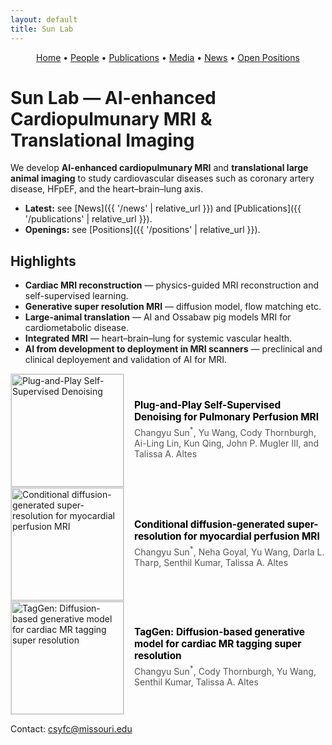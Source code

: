 ```yaml
---
layout: default
title: Sun Lab
---
```


<!-- Simple nav -->
<p align="center">
  <a href="{{ site.baseurl }}/">Home</a> •
  <a href="{{ site.baseurl }}/people">People</a> •
  <a href="{{ site.baseurl }}/publications">Publications</a> •
  <a href="{{ site.baseurl }}/media">Media</a> •
  <a href="{{ site.baseurl }}/news">News</a> •
  <a href="{{ site.baseurl }}/positions">Open Positions</a>
</p>

# Sun Lab — AI-enhanced Cardiopulmunary MRI & Translational Imaging

We develop **AI-enhanced cardiopulmunary MRI** and **translational large animal imaging** to study cardiovascular diseases such as coronary artery disease, HFpEF, and the heart–brain–lung axis.

- **Latest:** see [News]({{ '/news' | relative_url }}) and [Publications]({{ '/publications' | relative_url }}).  
- **Openings:** see [Positions]({{ '/positions' | relative_url }}).

## Highlights
- **Cardiac MRI reconstruction** — physics-guided MRI reconstruction and self-supervised learning.
- **Generative super resolution MRI** — diffusion model, flow matching etc.
- **Large-animal translation** — AI and Ossabaw pig models MRI for cardiometabolic disease.
- **Integrated MRI** — heart–brain–lung for systemic vascular health.
- **AI from development to deployment in MRI scanners** — preclinical and clinical deployement and validation of AI for MRI.

<div style="display: flex; align-items: center; gap: 16px;">
  <!-- Left side: paper figure -->
  <div style="flex: 0 0 auto;">
    <a href="https://www.mdpi.com/2306-5354/12/7/724">
      <img src="{{ '/assets/lung denoising.jpeg' | relative_url }}" 
           alt="Plug-and-Play Self-Supervised Denoising" 
           style="width:180px; border: 1px solid #ddd;">
    </a>
  </div>

  <!-- Right side: paper title and authors -->
  <div style="flex: 1;">
    <p style="margin: 0; font-weight: bold; font-size: 1.1em;">
      <a href="https://www.mdpi.com/2306-5354/12/7/724" style="text-decoration: none; color: #000;">
        Plug-and-Play Self-Supervised Denoising for Pulmonary Perfusion MRI
      </a>
    </p>
    <p style="margin: 4px 0; color: #555;">
      Changyu Sun<sup>*</sup>, Yu Wang, Cody Thornburgh, 
      Ai-Ling Lin, Kun Qing, John P. Mugler III, 
      and Talissa A. Altes
    </p>
  </div>
</div>

<div style="display: flex; align-items: center; gap: 16px;">
  <!-- Left side: paper figure -->
  <div style="flex: 0 0 auto;">
    <a href="https://www.frontiersin.org/journals/cardiovascular-medicine/articles/10.3389/fcvm.2025.1499593/full">
      <img src="{{ '/assets/PerfGen.jpeg' | relative_url }}" 
           alt="Conditional diffusion-generated super-resolution for myocardial perfusion MRI" 
           style="width:180px; border: 1px solid #ddd;">
    </a>
  </div>

  <!-- Right side: paper title and authors -->
  <div style="flex: 1;">
    <p style="margin: 0; font-weight: bold; font-size: 1.1em;">
      <a href="https://www.frontiersin.org/journals/cardiovascular-medicine/articles/10.3389/fcvm.2025.1499593/full" style="text-decoration: none; color: #000;">
        Conditional diffusion-generated super-resolution for myocardial perfusion MRI
      </a>
    </p>
    <p style="margin: 4px 0; color: #555;">
      Changyu Sun<sup>*</sup>, Neha Goyal, Yu Wang, Darla L. Tharp, Senthil Kumar, Talissa A. Altes
    </p>
  </div>
</div>

<div style="display: flex; align-items: center; gap: 16px;">
  <!-- Left side: paper figure -->
  <div style="flex: 0 0 auto;">
    <a href="https://doi.org/10.1002/mrm.30422">
      <img src="{{ '/assets/TagGen.jpeg' | relative_url }}" 
           alt="TagGen: Diffusion-based generative model for cardiac MR tagging super resolution" 
           style="width:180px; border: 1px solid #ddd;">
    </a>
  </div>

  <!-- Right side: paper title and authors -->
  <div style="flex: 1;">
    <p style="margin: 0; font-weight: bold; font-size: 1.1em;">
      <a href="https://doi.org/10.1002/mrm.30422" style="text-decoration: none; color: #000;">
        TagGen: Diffusion-based generative model for cardiac MR tagging super resolution
      </a>
    </p>
    <p style="margin: 4px 0; color: #555;">
      Changyu Sun<sup>*</sup>, Cody Thornburgh, Yu Wang, Senthil Kumar, Talissa A. Altes
    </p>
  </div>
</div>


Contact: [csyfc@missouri.edu](mailto:csyfc@missouri.edu)
